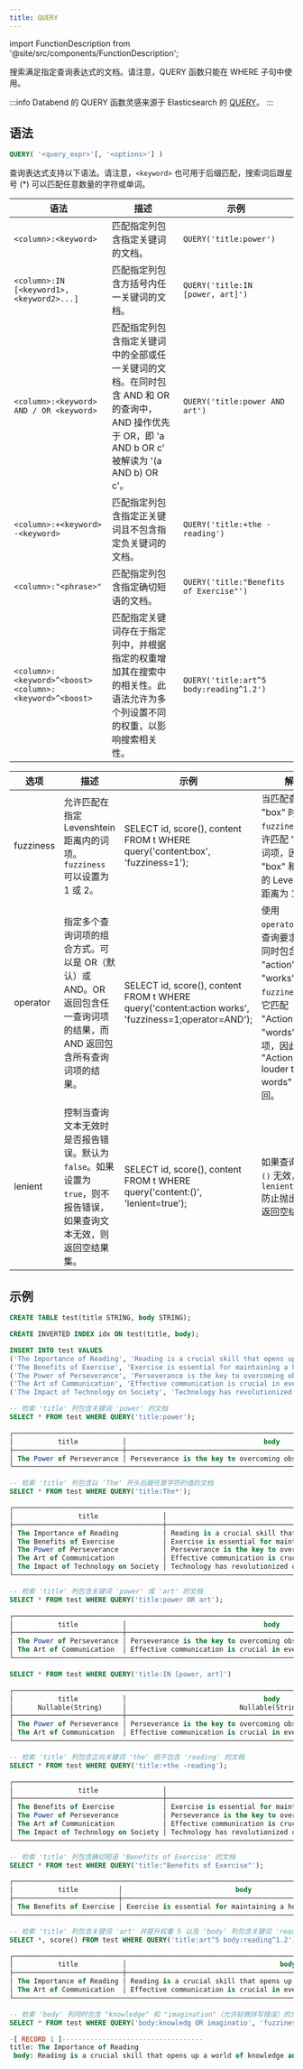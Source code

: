 ```yaml
---
title: QUERY
---
```

import FunctionDescription from '@site/src/components/FunctionDescription';

<FunctionDescription description="引入或更新: v1.2.619"/>

搜索满足指定查询表达式的文档。请注意，QUERY 函数只能在 WHERE 子句中使用。

:::info
Databend 的 QUERY 函数灵感来源于 Elasticsearch 的 [QUERY](https://www.elastic.co/guide/en/elasticsearch/reference/current/sql-functions-search.html#sql-functions-search-query)。
:::

## 语法

```sql
QUERY( '<query_expr>'[, '<options>'] )
```

查询表达式支持以下语法。请注意，`<keyword>` 也可用于后缀匹配，搜索词后跟星号 (*) 可以匹配任意数量的字符或单词。

| 语法                                                  | 描述                                                                                                                                                                                                                                             | 示例                                |
|---------------------------------------------------------|---------------------------------------------------------------------------------------------------------------------------------------------------------------------------------------------------------------------------------------------------------|-----------------------------------------|
| `<column>:<keyword>`                                    | 匹配指定列包含指定关键词的文档。                                                                                                                                                                            | `QUERY('title:power')`                  |
| `<column>:IN [<keyword1>, <keyword2>...]` | 匹配指定列包含方括号内任一关键词的文档。 | `QUERY('title:IN [power, art]')`|
| `<column>:<keyword> AND / OR <keyword>`                 | 匹配指定列包含指定关键词中的全部或任一关键词的文档。在同时包含 AND 和 OR 的查询中，AND 操作优先于 OR，即 'a AND b OR c' 被解读为 '(a AND b) OR c'。                       | `QUERY('title:power AND art')`          |
| `<column>:+<keyword> -<keyword>`                        | 匹配指定列包含指定正关键词且不包含指定负关键词的文档。                                                                                               | `QUERY('title:+the -reading')`          |
| `<column>:"<phrase>"`                                   | 匹配指定列包含指定确切短语的文档。                                                                                                                                                                       | `QUERY('title:"Benefits of Exercise"')` |
| `<column>:<keyword>^<boost> <column>:<keyword>^<boost>` | 匹配指定关键词存在于指定列中，并根据指定的权重增加其在搜索中的相关性。此语法允许为多个列设置不同的权重，以影响搜索相关性。 | `QUERY('title:art^5 body:reading^1.2')` |


| 选项    | 描述                                                                                                                                                                                         | 示例                                                                                              | 解释                                                                                                                                                                                                          |
|-----------|-----------------------------------------------------------------------------------------------------------------------------------------------------------------------------------------------------|------------------------------------------------------------------------------------------------------|----------------------------------------------------------------------------------------------------------------------------------------------------------------------------------------------------------------------|
| fuzziness | 允许匹配在指定 Levenshtein 距离内的词项。`fuzziness` 可以设置为 1 或 2。                                                                                                    | SELECT id, score(), content FROM t WHERE query('content:box', 'fuzziness=1');                        | 当匹配查询词 "box" 时，`fuzziness=1` 允许匹配 "fox" 等词项，因为 "box" 和 "fox" 的 Levenshtein 距离为 1。                                                                          |
| operator  | 指定多个查询词项的组合方式。可以是 OR（默认）或 AND。OR 返回包含任一查询词项的结果，而 AND 返回包含所有查询词项的结果。     | SELECT id, score(), content FROM t WHERE query('content:action works', 'fuzziness=1;operator=AND');  | 使用 `operator=AND`，查询要求结果中同时包含 "action" 和 "works"。由于 `fuzziness=1`，它匹配 "Actions" 和 "words" 等词项，因此 "Actions speak louder than words" 被返回。 |
| lenient   | 控制当查询文本无效时是否报告错误。默认为 `false`。如果设置为 `true`，则不报告错误，如果查询文本无效，则返回空结果集。 | SELECT id, score(), content FROM t WHERE query('content:()', 'lenient=true');                        | 如果查询文本 `()` 无效，设置 `lenient=true` 防止抛出错误并返回空结果集。                                                                               |

## 示例

```sql
CREATE TABLE test(title STRING, body STRING);

CREATE INVERTED INDEX idx ON test(title, body);

INSERT INTO test VALUES
('The Importance of Reading', 'Reading is a crucial skill that opens up a world of knowledge and imagination.'),
('The Benefits of Exercise', 'Exercise is essential for maintaining a healthy lifestyle.'),
('The Power of Perseverance', 'Perseverance is the key to overcoming obstacles and achieving success.'),
('The Art of Communication', 'Effective communication is crucial in everyday life.'),
('The Impact of Technology on Society', 'Technology has revolutionized our society in countless ways.');

-- 检索 'title' 列包含关键词 'power' 的文档
SELECT * FROM test WHERE QUERY('title:power');

┌────────────────────────────────────────────────────────────────────────────────────────────────────┐
│           title           │                                  body                                  │
├───────────────────────────┼────────────────────────────────────────────────────────────────────────┤
│ The Power of Perseverance │ Perseverance is the key to overcoming obstacles and achieving success. │
└────────────────────────────────────────────────────────────────────────────────────────────────────┘

-- 检索 'title' 列包含以 'The' 开头后跟任意字符的值的文档
SELECT * FROM test WHERE QUERY('title:The*');

┌──────────────────────────────────────────────────────────────────────────────────────────────────────────────────────┐
│                title                │                                      body                                      │
├─────────────────────────────────────┼────────────────────────────────────────────────────────────────────────────────┤
│ The Importance of Reading           │ Reading is a crucial skill that opens up a world of knowledge and imagination. │
│ The Benefits of Exercise            │ Exercise is essential for maintaining a healthy lifestyle.                     │
│ The Power of Perseverance           │ Perseverance is the key to overcoming obstacles and achieving success.         │
│ The Art of Communication            │ Effective communication is crucial in everyday life.                           │
│ The Impact of Technology on Society │ Technology has revolutionized our society in countless ways.                   │
└──────────────────────────────────────────────────────────────────────────────────────────────────────────────────────┘

-- 检索 'title' 列包含关键词 'power' 或 'art' 的文档
SELECT * FROM test WHERE QUERY('title:power OR art');

┌────────────────────────────────────────────────────────────────────────────────────────────────────┐
│           title           │                                  body                                  │
├───────────────────────────┼────────────────────────────────────────────────────────────────────────┤
│ The Power of Perseverance │ Perseverance is the key to overcoming obstacles and achieving success. │
│ The Art of Communication  │ Effective communication is crucial in everyday life.                   │
└────────────────────────────────────────────────────────────────────────────────────────────────────┘

SELECT * FROM test WHERE QUERY('title:IN [power, art]')

┌────────────────────────────────────────────────────────────────────────────────────────────────────┐
│           title           │                                  body                                  │
│      Nullable(String)     │                            Nullable(String)                            │
├───────────────────────────┼────────────────────────────────────────────────────────────────────────┤
│ The Power of Perseverance │ Perseverance is the key to overcoming obstacles and achieving success. │
│ The Art of Communication  │ Effective communication is crucial in everyday life.                   │
└────────────────────────────────────────────────────────────────────────────────────────────────────┘

-- 检索 'title' 列包含正向关键词 'the' 但不包含 'reading' 的文档
SELECT * FROM test WHERE QUERY('title:+the -reading');

┌──────────────────────────────────────────────────────────────────────────────────────────────────────────────┐
│                title                │                                  body                                  │
├─────────────────────────────────────┼────────────────────────────────────────────────────────────────────────┤
│ The Benefits of Exercise            │ Exercise is essential for maintaining a healthy lifestyle.             │
│ The Power of Perseverance           │ Perseverance is the key to overcoming obstacles and achieving success. │
│ The Art of Communication            │ Effective communication is crucial in everyday life.                   │
│ The Impact of Technology on Society │ Technology has revolutionized our society in countless ways.           │
└──────────────────────────────────────────────────────────────────────────────────────────────────────────────┘

-- 检索 'title' 列包含确切短语 'Benefits of Exercise' 的文档
SELECT * FROM test WHERE QUERY('title:"Benefits of Exercise"');

┌───────────────────────────────────────────────────────────────────────────────────────┐
│           title          │                            body                            │
├──────────────────────────┼────────────────────────────────────────────────────────────┤
│ The Benefits of Exercise │ Exercise is essential for maintaining a healthy lifestyle. │
└───────────────────────────────────────────────────────────────────────────────────────┘

-- 检索 'title' 列包含关键词 'art' 并提升权重 5 以及 'body' 列包含关键词 'reading' 并提升权重 1.2 的文档
SELECT *, score() FROM test WHERE QUERY('title:art^5 body:reading^1.2');

┌────────────────────────────────────────────────────────────────────────────────────────────────────────────────────────┐
│           title           │                                      body                                      │  score()  │
├───────────────────────────┼────────────────────────────────────────────────────────────────────────────────┼───────────┤
│ The Importance of Reading │ Reading is a crucial skill that opens up a world of knowledge and imagination. │ 1.3860708 │
│ The Art of Communication  │ Effective communication is crucial in everyday life.                           │ 7.1992116 │
└────────────────────────────────────────────────────────────────────────────────────────────────────────────────────────┘

-- 检索 'body' 列同时包含 "knowledge" 和 "imagination"（允许轻微拼写错误）的文档
SELECT * FROM test WHERE QUERY('body:knowledg OR imaginatio', 'fuzziness = 1; operator = AND');

-[ RECORD 1 ]-----------------------------------
title: The Importance of Reading
 body: Reading is a crucial skill that opens up a world of knowledge and imagination.
```